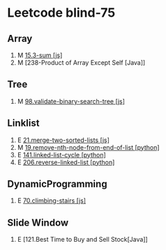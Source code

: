 # Leetcode blind-75

## Array

1. M [15.3-sum [js]](https://leetcode.com/problems/3sum/description/)
2. M [238-Product of Array Except Self [Java]]

## Tree

1. M [98.validate-binary-search-tree [js]](https://leetcode.com/problems/validate-binary-search-tree/description/)

## Linklist

1. E [21.merge-two-sorted-lists [js]](https://leetcode.com/problems/merge-two-sorted-lists/description/)
2. M [19.remove-nth-node-from-end-of-list [python]](https://leetcode.com/problems/remove-nth-node-from-end-of-list/description/)
3. E [141.linked-list-cycle [python]](https://leetcode.com/problems/linked-list-cycle/description/)
4. E [206.reverse-linked-list [python]](https://leetcode.com/problems/reverse-linked-list/description/)

## DynamicProgramming

1.  E [70.climbing-stairs [js]](https://leetcode.com/problems/climbing-stairs/description/)

## Slide Window

1. E [121.Best Time to Buy and Sell Stock[Java]]

